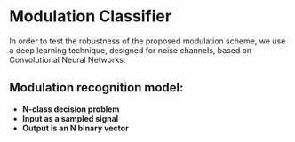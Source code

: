 # Modulation Classifier

In order to test the robustness of the proposed modulation scheme, we use a deep learning technique, designed for noise channels, based on Convolutional Neural Networks.

## Modulation recognition model:

* **N-class decision problem**
* **Input as a sampled signal**
* **Output is an N binary vector**
